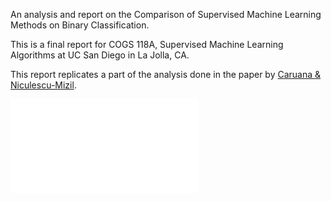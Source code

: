 An analysis and report on the Comparison of Supervised Machine Learning Methods on Binary Classification.

This is a final report for COGS 118A, Supervised Machine Learning Algorithms at UC San Diego in La Jolla, CA.

This report replicates a part of the analysis done in the paper by [Caruana & Niculescu-Mizil](https://www.cs.cornell.edu/~caruana/ctp/ct.papers/caruana.icml06.pdf).

<embed src="Final Report.pdf" type="application/pdf">
